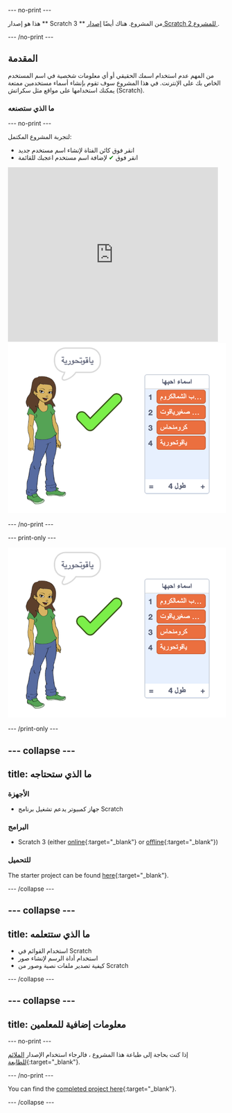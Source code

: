 \--- no-print \---

هذا هو إصدار ** Scratch 3 ** من المشروع. هناك أيضًا [ إصدار Scratch 2 للمشروع ](https://projects.raspberrypi.org/en/projects/username-generator-scratch2).

\--- /no-print \---

## المقدمة

من المهم عدم استخدام اسمك الحقيقي أو أي معلومات شخصية في اسم المستخدم الخاص بك على الإنترنت. في هذا المشروع سوف تقوم بإنشاء أسماء مستخدمين ممتعة يمكنك استخدامها على مواقع مثل سكراتش (Scratch).

### ما الذي ستصنعه

\--- no-print \---

لتجربة المشروع المكتمل:

- انقر فوق كائن الفتاة لإنشاء اسم مستخدم جديد
- انقر فوق <span style="color: green;">✔</span> لإضافة اسم مستخدم اعجبك للقائمة

<div class="scratch-preview">
  <iframe allowtransparency="true" width="485" height="402" src="https://scratch.mit.edu/projects/embed/292974184/?autostart=false" frameborder="0" scrolling="no"></iframe>
  <img src="images/usernames-final.png">
</div>

\--- /no-print \---

\--- print-only \---

![المشروع كامل](images/usernames-final.png)

\--- /print-only \---

## \--- collapse \---

## title: ما الذي ستحتاجه

### الأجهزة

- جهاز كمبيوتر يدعم تشغيل برنامج Scratch

### البرامج

- Scratch 3 (either [online](https://rpf.io/scratchon){:target="_blank"} or [offline](https://rpf.io/scratchoff){:target="_blank"})

### للتحميل

The starter project can be found [here](https://rpf.io/p/en/username-generator-go){:target="_blank"}.

\--- /collapse \---

## \--- collapse \---

## title: ما الذي ستتعلمه

- استخدام القوائم في Scratch
- استخدام أداة الرسم لإنشاء صور
- كيفية تصدير ملفات نصية وصور من Scratch

\--- /collapse \---

## \--- collapse \---

## title: معلومات إضافية للمعلمين

\--- no-print \---

إذا كنت بحاجة إلى طباعة هذا المشروع ، فالرجاء استخدام الإصدار [الملائم للطابعة](https://projects.raspberrypi.org/en/projects/username-generator/print){:target="_blank"}.

\--- /no-print \---

You can find the [completed project here](https://rpf.io/p/en/username-generator-get){:target="_blank"}.

\--- /collapse \---